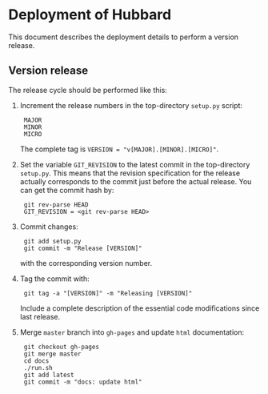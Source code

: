 
Deployment of Hubbard
========================

This document describes the deployment details to perform a version release.

Version release
---------------

The release cycle should be performed like this:

1. Increment the release numbers in the top-directory `setup.py` script:

        MAJOR
        MINOR
        MICRO

   The complete tag is `VERSION = "v[MAJOR].[MINOR].[MICRO]"`.

2. Set the variable `GIT_REVISION` to the latest commit in the top-directory `setup.py`.
   This means that the revision specification for the release
   actually corresponds to the commit just before the actual release.
   You can get the commit hash by:

        git rev-parse HEAD
        GIT_REVISION = <git rev-parse HEAD>

3. Commit changes:

        git add setup.py
        git commit -m "Release [VERSION]"

   with the corresponding version number.

4. Tag the commit with:

        git tag -a "[VERSION]" -m "Releasing [VERSION]"

   Include a complete description of the essential code modifications since last release.

5. Merge `master` branch into `gh-pages` and update `html` documentation:

        git checkout gh-pages
        git merge master
        cd docs
        ./run.sh
        git add latest
        git commit -m "docs: update html"
